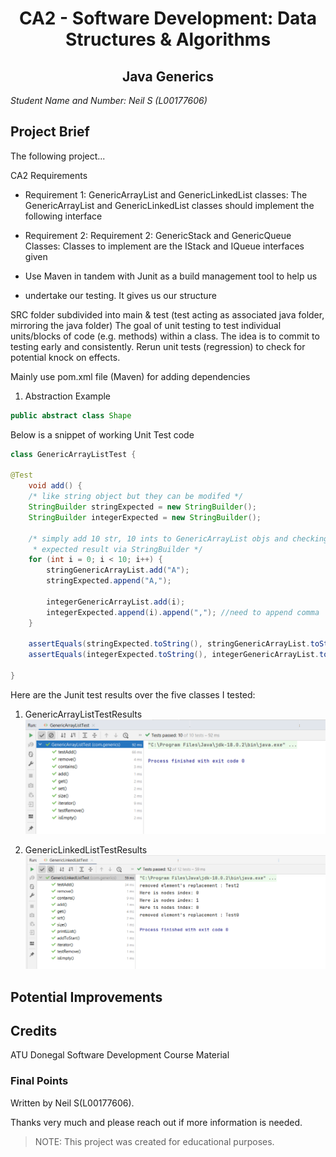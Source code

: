 <h1 align="center">CA2 - Software Development: Data Structures & Algorithms  </h1>

<h2 align="center">Java Generics</h2>

*Student Name and Number: Neil S (L00177606)*

## **Project Brief**

The following project...

CA2 Requirements 

* Requirement 1: GenericArrayList and GenericLinkedList classes:
The GenericArrayList and GenericLinkedList classes
should implement the following interface 
* Requirement 2: Requirement 2: GenericStack and GenericQueue Classes:
Classes to implement are the IStack and IQueue interfaces given

* Use Maven in tandem with Junit as a build management tool to help us 
* undertake our testing. It gives us our structure

SRC folder subdivided into main & test (test acting as associated java folder, mirroring the java folder)
The goal of unit testing to test individual units/blocks of code (e.g. methods) within a class.
The idea is to commit to testing early and consistently. Rerun unit tests (regression) to check for potential knock on effects.

Mainly use pom.xml file (Maven) for adding dependencies 

1. Abstraction Example
```java
public abstract class Shape
```

Below is a snippet of working Unit Test code 
```java
class GenericArrayListTest { 

@Test
    void add() {
    /* like string object but they can be modifed */
    StringBuilder stringExpected = new StringBuilder();
    StringBuilder integerExpected = new StringBuilder();

    /* simply add 10 str, 10 ints to GenericArrayList objs and checking against
     * expected result via StringBuilder */
    for (int i = 0; i < 10; i++) {
        stringGenericArrayList.add("A");
        stringExpected.append("A,");

        integerGenericArrayList.add(i);
        integerExpected.append(i).append(","); //need to append comma
    }

    assertEquals(stringExpected.toString(), stringGenericArrayList.toString());
    assertEquals(integerExpected.toString(), integerGenericArrayList.toString());

}
```

Here are the Junit test results over the five classes I tested:
1. GenericArrayListTestResults
![GenericArrayListTestResults.png](GenericArrayListTestResults.png)


2. GenericLinkedListTestResults
![GenericLinkedListTestResults.png](GenericLinkedListTestResults.png)


## Potential Improvements


## Credits
ATU Donegal Software Development Course Material

### Final Points

Written by Neil S(L00177606).

Thanks very much and please reach out if more information is needed.

> NOTE: This project was created for educational purposes.
